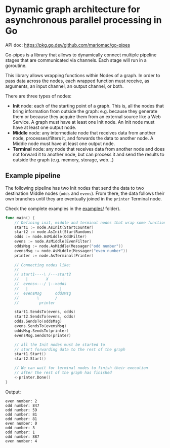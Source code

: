 # Dynamic graph architecture for asynchronous parallel processing in Go

API doc: https://pkg.go.dev/github.com/mariomac/go-pipes

Go-pipes is a library that allows to dynamically connect multiple pipeline
stages that are communicated via channels. Each stage will run in a goroutine.

This library allows wrapping functions within Nodes of a graph. In order to pass data across
the nodes, each wrapped function must receive, as arguments, an input channel, an output channel,
or both.

There are three types of nodes:

* **Init** node: each of the starting point of a graph. This is, all the nodes that bring information
  from outside the graph: e.g. because they generate them or because they acquire them from an
  external source like a Web Service. A graph must have at least one Init node. An Init node must 
  have at least one output node.
* **Middle** node: any intermediate node that receives data from another node, processes/filters it,
  and forwards the data to another node. A Middle node must have at least one output node.
* **Terminal** node: any node that receives data from another node and does not forward it to
  another node, but can process it and send the results to outside the graph
  (e.g. memory, storage, web...)

## Example pipeline

The following pipeline has two Init nodes that send the data to two destination Middle
nodes (`odds` and `evens`). From there, the data follows their own branches until they
are eventually joined in the `printer` Terminal node.

Check the complete examples in the [examples/](./examples) folder).

```go
func main() {
	// Defining init, middle and terminal nodes that wrap some functions
	start1 := node.AsInit(StartCounter)
	start2 := node.AsInit(StartRandoms)
	odds := node.AsMiddle(OddFilter)
	evens := node.AsMiddle(EvenFilter)
	oddsMsg := node.AsMiddle(Messager("odd number"))
	evensMsg := node.AsMiddle(Messager("even number"))
	printer := node.AsTerminal(Printer)
	
	// Connecting nodes like:
	//
    // start1----\ /---start2
    //   |        X      |
    //  evens<---/ \-->odds
    //   |              |
    //  evensMsg      oddsMsg
    //        \       /
    //         printer

	start1.SendsTo(evens, odds)
	start2.SendsTo(evens, odds)
	odds.SendsTo(oddsMsg)
	evens.SendsTo(evensMsg)
	oddsMsg.SendsTo(printer)
	evensMsg.SendsTo(printer)

	// all the Init nodes must be started to
	// start forwarding data to the rest of the graph
	start1.Start()
	start2.Start()

    // We can wait for terminal nodes to finish their execution
    // after the rest of the graph has finished
    <-printer.Done()
}
```

Output:

```
even number: 2
odd number: 847
odd number: 59
odd number: 81
odd number: 81
even number: 0
odd number: 3
odd number: 1
odd number: 887
even number: 4
```

